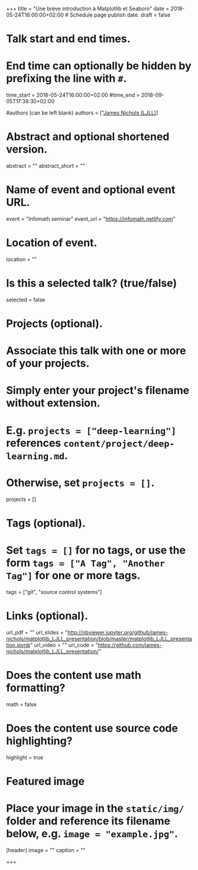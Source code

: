 +++
title = "Une brève introduction à Matplotlib et Seaborn"
date = 2018-05-24T16:00:00+02:00  # Schedule page publish date.
draft = false

# Talk start and end times.
#   End time can optionally be hidden by prefixing the line with `#`.
time_start = 2018-05-24T16:00:00+02:00
#time_end = 2018-09-05T17:38:30+02:00

#authors (can be left blank)
authors = ["[James Nichols (LJLL)](https://www.ceremade.dauphine.fr/~chupin/)]

# Abstract and optional shortened version.
abstract = ""
abstract_short = ""

# Name of event and optional event URL.
event = "Infomath seminar"
event_url = "https://infomath.netlify.com"

# Location of event.
location = ""

# Is this a selected talk? (true/false)
selected = false

# Projects (optional).
#   Associate this talk with one or more of your projects.
#   Simply enter your project's filename without extension.
#   E.g. `projects = ["deep-learning"]` references `content/project/deep-learning.md`.
#   Otherwise, set `projects = []`.
projects = []

# Tags (optional).
#   Set `tags = []` for no tags, or use the form `tags = ["A Tag", "Another Tag"]` for one or more tags.
tags = ["git", "source control systems"]

# Links (optional).
url_pdf = ""
url_slides = "http://nbviewer.jupyter.org/github/james-nichols/matplotlib_LJLL_presentation/blob/master/matplotlib_LJLL_presentation.ipynb"
url_video = ""
url_code = "https://github.com/james-nichols/matplotlib_LJLL_presentation/"

# Does the content use math formatting?
math = false

# Does the content use source code highlighting?
highlight = true

# Featured image
# Place your image in the `static/img/` folder and reference its filename below, e.g. `image = "example.jpg"`.
[header]
image = ""
caption = ""

+++
